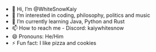 - 👋 Hi, I’m @WhiteSnowKaiy
- 👀 I’m interested in coding, philosophy, politics and music
- 🌱 I’m currently learning Java, Python and Rust
- 📫 How to reach me - Discord: kaiywhitesnow
- 😄 Pronouns: He/Him
- ⚡ Fun fact: I like pizza and cookies

<!---
WhiteSnowKaiy/WhiteSnowKaiy is a ✨ special ✨ repository because its `README.md` (this file) appears on your GitHub profile.
You can click the Preview link to take a look at your changes.
--->
